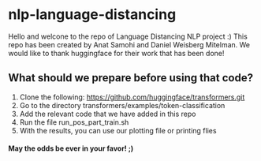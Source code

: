 # nlp-language-distancing

Hello and welcone to the repo of Language Distancing NLP project :)
This repo has been created by Anat Samohi and Daniel Weisberg Mitelman.
We would like to thank huggingface for their work that has been done!

## What should we prepare before using that code?
1. Clone the following: https://github.com/huggingface/transformers.git
2. Go to the directory transformers/examples/token-classification
3. Add the relevant code that we have added in this repo
4. Run the file run_pos_part_train.sh
5. With the results, you can use our plotting file or printing flies

#### May the odds be ever in your favor! ;)
